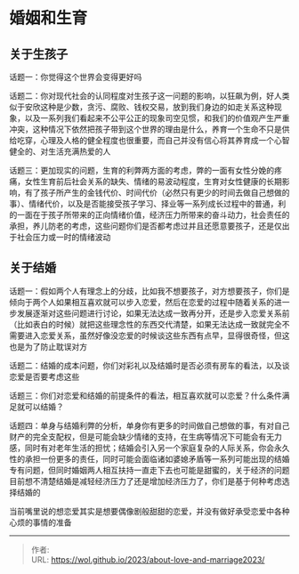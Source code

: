 # 婚姻和生育


## 关于生孩子

话题一：你觉得这个世界会变得更好吗

话题二：你对现代社会的认同程度对生孩子这一问题的影响，以狂飙为例，好人类似于安欣这种是少数，贪污、腐败、钱权交易，放到我们身边的如走关系这种现象，以及一系列我们看起来不公平公正的现象司空见惯，和我们的价值观产生严重冲突，这种情况下依然把孩子带到这个世界的理由是什么，养育一个生命不只是供给吃穿，心理及人格的健全程度也很重要，而自己并没有信心将其养育成一个心智健全的、对生活充满热爱的人

话题三：更加现实的问题，生育的利弊两方面的考虑，弊的一面有女性分娩的疼痛，女性生育前后社会关系的缺失、情绪的易波动程度，生育对女性健康的长期影响，有了孩子所产生的金钱代价、时间代价（必然只有更少的时间去做自己想做的事）、情绪代价，以及是否能接受孩子学习、择业等一系列成长过程中的普通，利的一面在于孩子所带来的正向情绪价值，经济压力所带来的奋斗动力，社会责任的承担，养儿防老的考虑，这些问题你们是否都考虑过并且还愿意要孩子，还是仅出于社会压力或一时的情绪波动

## 关于结婚

话题一：假如两个人有理念上的分歧，比如我不想要孩子，对方想要孩子，你们是倾向于两个人如果相互喜欢就可以步入恋爱，然后在恋爱的过程中随着关系的进一步发展逐渐对这些问题进行讨论，如果无法达成一致再分开，还是步入恋爱关系前（比如表白的时候）就把这些理念性的东西交代清楚，如果无法达成一致就完全不需要进入恋爱关系，虽然好像没恋爱的时候谈这些东西有点早，显得很奇怪，但这也是为了防止耽误对方

话题二：结婚的成本问题，你们对彩礼以及结婚时是否必须有房车的看法，以及谈恋爱是否要考虑这些

话题三：你们对恋爱和结婚的前提条件的看法，相互喜欢就可以恋爱？什么条件满足就可以结婚？

话题四：单身与结婚利弊的分析，单身你有更多的时间做自己想做的事，有对自己财产的完全支配权，但是可能会缺少情绪的支持，在生病等情况下可能会有无力感，同时有对老年生活的担忧；结婚会引入另一个家庭复杂的人际关系，你会永久性的承担一份更多的责任，同时可能会面临诸如婆媳矛盾等一系列可能出现的结婚专有问题，但同时婚姻两人相互扶持一直走下去也可能是甜蜜的，关于经济的问题目前想不清楚结婚是减轻经济压力了还是增加经济压力了，你们是基于何种考虑选择结婚的

当前嘴里说的想恋爱其实是想要偶像剧般甜甜的恋爱，并没有做好承受恋爱中各种心烦的事情的准备


---

> 作者:   
> URL: https://wol.github.io/2023/about-love-and-marriage2023/  

